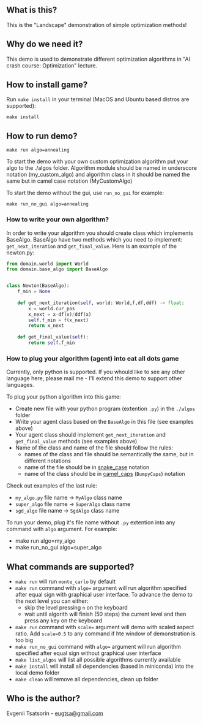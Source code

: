 ## What is this?

This is the "Landscape" demonstration of simple optimization methods!

## Why do we need it?

This demo is used to demonstrate different optimization algorithms in "AI crash course: Optimization" lecture.

## How to install game?

Run `make install` in your terminal (MacOS and Ubuntu based distros are supported):

```shell
make install
```

## How to run demo?

```shell
make run algo=annealing 
```

To start the demo with your own custom optimization algorithm put your algo to the ./algos folder. Algorithm module should be named in underscore notation (my_custom_algo) and algorithm class in it should be named the same but in camel case notation (MyCustomAlgo)

To start the demo without the gui, use `run_no_gui` for example:

```shell
make run_no_gui algo=annealing
``` 

### How to write your own algorithm?

In order to write your algorithm you should create class which implements BaseAlgo. BaseAlgo have two methods which you need to implement: ``get_next_iteration`` and ``get_final_value``. Here is an example of the newton.py:


```python
from domain.world import World
from domain.base_algo import BaseAlgo


class Newton(BaseAlgo):
    f_min = None
    
    def get_next_iteration(self, world: World,f,df,ddf) -> float:
        x = world.cur_pos
        x_next = x-df(x)/ddf(x)
        self.f_min = f(x_next)
        return x_next
    
    def get_final_value(self):
        return self.f_min

``` 

### How to plug your algorithm (agent) into eat all dots game

Currently, only python is supported. If you whould like to see any other language here, please mail me - I'll extend this demo to support other languages.

To plug your python algorithm into this game:

- Create new file with your python program (extention ``.py``) in the ``./algos`` folder
- Write your agent class based on the ``BaseAlgo`` in this file (see examples above)
- Your agent class should implement ``get_next_iteration`` and ``get_final_value`` methods (see examples above)
- Name of the class and name of the file should follow the rules:
    - names of the class and file should be semantically the same, but in different notations
    - name of the file should be in [snake_case](https://en.wikipedia.org/wiki/Snake_case) notation
    - name of the class should be in [camel_caps](https://en.wikipedia.org/wiki/Camel_case) (``BumpyCaps``) notation


Check out examples of the last rule:

- ``my_algo.py`` file name -> ``MyAlgo`` class name
- ``super_algo`` file name -> ``SuperAlgo`` class name
- ``sgd_algo`` file name -> ``SgdAlgo`` class name

To run your demo, plug it's file name without ``.py`` extention into any command with ``algo`` argument. For example:

- make run algo=my_algo
- make run_no_gui algo=super_algo

## What commands are supported?

- ``make run`` will run ``monte_carlo`` by default
- ``make run`` command with ``algo=`` argument will run algorithm specified after equal sign with graphical user interface. To advance the demo to the next level you can either:
    - skip the level pressing ``n`` on the keyboard
    - wait until algorith will finish (50 steps) the current level and then press any key on the keyboard
- ``make run`` command with ``scale=`` argument will demo with scaled aspect ratio. Add ``scale=0.5`` to any command if hte window of demonstration is too big
- ``make run_no_gui`` command with ``algo=`` argument will run algorithm specified after equal sign without graphical user interface
- ``make list_algos`` will list all possible algorithms currently available
- ``make install`` will install all dependencies (based in miniconda) into the local demo folder
- ``make clean`` will remove all dependencies, clean up folder

 
## Who is the author?

Evgenii Tsatsorin - eugtsa@gmail.com
